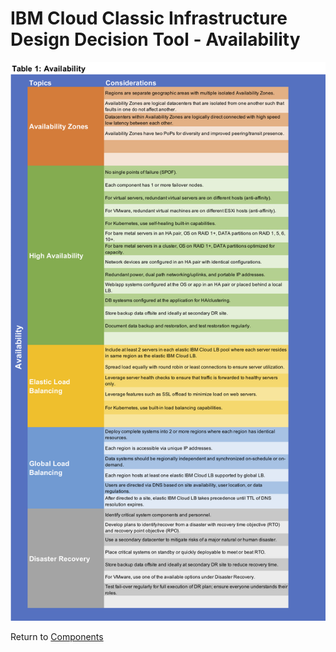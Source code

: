 # IBM Cloud Classic Infrastructure Design Decision Tool - Availability

![Options](/images/availability.png)

Return to [Components](/README.md)

